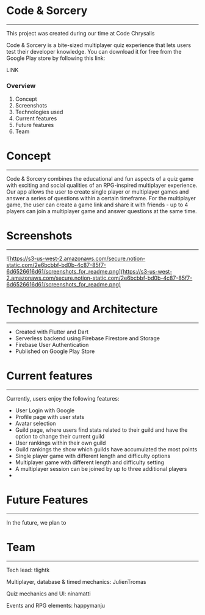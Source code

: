 # Code & Sorcery
---

This project was created during our time at Code Chrysalis

Code & Sorcery is a bite-sized multiplayer quiz experience that lets users test their developer knowledge. You can download it for free from the Google Play store by following this link:

LINK

### Overview

1. Concept
2. Screenshots
3. Technologies used
4. Current features
5. Future features
6. Team

# Concept

---

Code & Sorcery combines the educational and fun aspects of a quiz game with exciting and social qualities of an RPG-inspired multiplayer experience. Our app allows the user to create single player or multiplayer games and answer a series of questions within a certain timeframe. For the multiplayer game, the user can create a game link and share it with friends - up to 4 players can join a multiplayer game and answer questions at the same time. 

# **Screenshots**

---

![https://s3-us-west-2.amazonaws.com/secure.notion-static.com/2e6bcbbf-bd0b-4c87-85f7-6d6526616d61/screenshots_for_readme.png](https://s3-us-west-2.amazonaws.com/secure.notion-static.com/2e6bcbbf-bd0b-4c87-85f7-6d6526616d61/screenshots_for_readme.png)


# Technology and Architecture

---

- Created with Flutter and Dart
- Serverless backend using Firebase Firestore and Storage
- Firebase User Authentication
- Published on Google Play Store

# Current features

---

Currently, users enjoy the following features:

- User Login with Google
- Profile page with user stats
- Avatar selection
- Guild page, where users find stats related to their guild and have the option to change their current guild
- User rankings within their own guild
- Guild rankings the show which guilds have accumulated the most points
- Single player game with different length and difficulty options
- Multiplayer game with different length and difficulty setting
- A multiplayer session can be joined by up to three additional players
- 

# Future Features

---

In the future, we plan to 

# Team

---

Tech lead:  tlightk

Multiplayer, database & timed mechanics: JulienTromas

Quiz mechanics and UI: ninamatti

Events and RPG elements: happymanju
